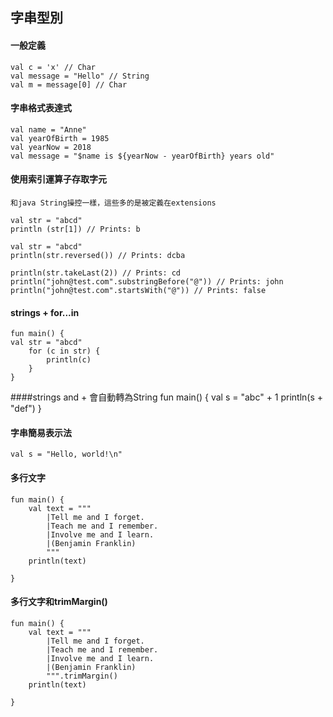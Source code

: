 ## 字串型別
#### 一般定義
	val c = 'x' // Char
	val message = "Hello" // String
	val m = message[0] // Char

#### 字串格式表達式
	val name = "Anne"
	val yearOfBirth = 1985
	val yearNow = 2018
	val message = "$name is ${yearNow - yearOfBirth} years old"
	
#### 使用索引運算子存取字元
~~~
和java String操控一樣，這些多的是被定義在extensions
~~~
	val str = "abcd" 
	println (str[1]) // Prints: b

	val str = "abcd" 
	println(str.reversed()) // Prints: dcba 
	
	println(str.takeLast(2)) // Prints: cd
	println("john@test.com".substringBefore("@")) // Prints: john
	println("john@test.com".startsWith("@")) // Prints: false


#### strings + for...in
	fun main() {
	val str = "abcd"
	    for (c in str) {
	        println(c)
	    }
	}
	
####strings and + 會自動轉為String
	fun main() {
	    val s = "abc" + 1
	    println(s + "def")
	}
	
#### 字串簡易表示法
	val s = "Hello, world!\n"

#### 多行文字
	fun main() {
	    val text = """
	        |Tell me and I forget.
	        |Teach me and I remember.
	        |Involve me and I learn.
	        |(Benjamin Franklin)
	        """
	    println(text)
	    
	}

#### 多行文字和trimMargin()
	fun main() {
	    val text = """
	        |Tell me and I forget.
	        |Teach me and I remember.
	        |Involve me and I learn.
	        |(Benjamin Franklin)
	        """.trimMargin()
	    println(text)
	    
	}